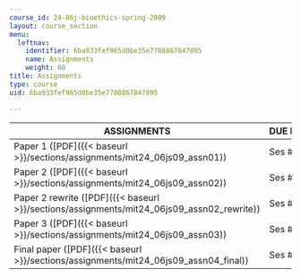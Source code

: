 ```yaml
---
course_id: 24-06j-bioethics-spring-2009
layout: course_section
menu:
  leftnav:
    identifier: 6ba933fef965d0be35e7708867847095
    name: Assignments
    weight: 60
title: Assignments
type: course
uid: 6ba933fef965d0be35e7708867847095

---
```


| ASSIGNMENTS | DUE DATES |
| --- | --- |
| Paper 1 ([PDF]({{< baseurl >}}/sections/assignments/mit24_06js09_assn01)) | Ses #6 |
| Paper 2 ([PDF]({{< baseurl >}}/sections/assignments/mit24_06js09_assn02)) | Ses #11 |
| Paper 2 rewrite ([PDF]({{< baseurl >}}/sections/assignments/mit24_06js09_assn02_rewrite)) | Ses #15 |
| Paper 3 ([PDF]({{< baseurl >}}/sections/assignments/mit24_06js09_assn03)) | Ses #19 |
| Final paper ([PDF]({{< baseurl >}}/sections/assignments/mit24_06js09_assn04_final)) | Ses #26
